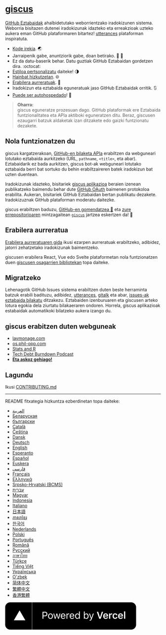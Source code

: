 # [giscus][giscus]

[GitHub Eztabaidak][discussions] ahalbidetutako weborrientzako iradokizunen sistema.
Weborria bisitazen dutenei iradokizunak idazteko eta erreakzioak uzteko aukera eman GitHub plataformaren bitartez! [utterances][utterances] plataforman inspiratuta.

- [Kode irekia][repo]. 🌏
- Jarraipenik gabe, anuntziorik gabe, doan betirako. 📡 🚫
- Ez da datu-baserik behar. Datu guztiak GitHub Eztabaidan gordetzen dira. :octocat:
- [Estiloa pertsonalizatu][creating-custom-themes] daiteke! 🌗
- [Hainbat hizkutzetan][multiple-languages]. 🌐
- [Erabilera aurreratuak][advanced-usage]. 🔧
- Iradokizun eta eztabaida eguneratuak jaso GitHub Eztabaidak orritik. 🔃
- [Puede ser autohospedado][self-hosting]! 🤳

> **Oharra:**\
> giscus eguneratze prozesuan dago.
> GitHub plataformak ere Eztabaida funtzionalitatea eta APIa aktiboki eguneratzen ditu.
> Beraz, giscusen ezaugarri batzuk aldaketak izan ditzakete edo gaizki funtzionatu dezakete.

## Nola funtzionatzen du

giscus kargatzerakoan, [GitHub-en bilaketa APIa][search-api] erabiltzen da webguneari lotutako eztabaida aurkitzeko (URL, `pathname`, `<title>`, eta abar).
Eztabaidarik ez bada aurkitzen, giscus bot-ak webguneari lotutako eztabaida berri bat sortuko du behin erabiltzaireren batek iradokizun bat uzten duentean.

Iradokizunak idazteko, bisitariek [giscus aplikazioa][giscus-app] beraien izenean publikatzeko baimendu behar dute [GitHub OAuth][authorization] baimenen protokoloa erabilita.
Aukeran, bisitariek GitHub Eztabaidan bertan publikatu dezakete.
Iradokizuznak GitHub plataforman moderatu daitezke.

[giscus]: https://giscus.app/es
[discussions]: https://docs.github.com/en/discussions
[utterances]: https://github.com/utterance/utterances
[repo]: https://github.com/giscus/giscus
[advanced-usage]: https://github.com/giscus/giscus/blob/main/ADVANCED-USAGE.md
[creating-custom-themes]: https://github.com/giscus/giscus/blob/main/ADVANCED-USAGE.md#data-theme
[multiple-languages]: https://github.com/giscus/giscus/blob/main/CONTRIBUTING.md#adding-localizations
[self-hosting]: https://github.com/giscus/giscus/blob/main/SELF-HOSTING.md
[search-api]: https://docs.github.com/en/graphql/guides/using-the-graphql-api-for-discussions#search
[giscus-app]: https://github.com/apps/giscus
[authorization]: https://docs.github.com/en/developers/apps/identifying-and-authorizing-users-for-github-apps

<!-- configuration -->

giscus erabiltzen baduzu, [GitHub-en gomendatzea 🌟][repo] eta [zure errepositorioaren][topic-howto] mintzagaitean [`giscus`][giscus-topic] jartzea eskertzen da! 🎉

## Erabilera aurreratua

[Erabilera aurreratuaren gida][advanced-usage] ikusi ezarpen aurreratuak erabiltzeko, adibidez, jatorri zehatzetako iradokizunak baimentzeko.

giscusen erabilera React, Vue edo Svelte plataformetan nola funtzionatzen duen [giscusen osagarrien bibliotekan][giscus-component] topa daiteke.

## Migratzeko

Lehenagotik GitHub Issues sistema erabiltzen duten beste herraminta batzuk erabili badituzu, adibidez, [utterances][utterances], [gitalk][gitalk] eta abar, [issues-ak eztabaida bilakatu][convert] ditzakezu.
Eztabaiden izenburuaren eta giscusen arteko lotura egokia dela ziurtatu bilakaeraren ondoren.
Horrela, giscus aplikazioak estabaidak automatikoki bilatzeko aukera izango du.

## giscus erabitzen duten webguneak

- [laymonage.com][laymonage-website]
- [os.phil-opp.com][os-phil-opp]
- [Stats and R][statsandr]
- [Tech Debt Burndown Podcast][techdebtburndown]
- [**Eta askoz gehiago!**][giscus-topic]

## Lagundu

Ikusi [CONTRIBUTING.md][contributing]

[giscus-component]: https://github.com/giscus/giscus-component
[repo]: https://github.com/giscus/giscus
[giscus-topic]: https://github.com/topics/giscus
[topic-howto]: https://docs.github.com/en/github/administering-a-repository/classifying-your-repository-with-topics
[advanced-usage]: https://github.com/giscus/giscus/blob/main/ADVANCED-USAGE.md
[utterances]: https://github.com/utterance/utterances
[gitalk]: https://github.com/gitalk/gitalk
[convert]: https://docs.github.com/en/discussions/managing-discussions-for-your-community/moderating-discussions#converting-an-issue-to-a-discussion
[laymonage-website]: https://laymonage.com/posts/giscus
[os-phil-opp]: https://os.phil-opp.com
[statsandr]: https://statsandr.com
[techdebtburndown]: https://techdebtburndown.com
[contributing]: https://github.com/giscus/giscus/blob/main/CONTRIBUTING.md

<!-- end -->

---

README fitxategia hizkuntza ezberdinetan topa daiteke:

- [العربية](README.ar.md)
- [Беларуская](README.be.md)
- [български](README.bg.md)
- [Català](README.ca.md)
- [Čeština](README.cs.md)
- [Dansk](README.da.md)
- [Deutsch](README.de.md)
- [English](README.md)
- [Esperanto](README.eo.md)
- [Español](README.es.md)
- [Euskera](README.eu.md)
- [فارسی](README.fa.md)
- [Français](README.fr.md)
- [Ελληνικά](README.gr.md)
- [Srpsko-Hrvatski (BCMS)](README.hbs.md)
- [עברית](README.he.md)
- [Magyar](README.hu.md)
- [Indonesia](README.id.md)
- [Italiano](README.it.md)
- [日本語](README.ja.md)
- [ភាសាខ្មែរ](README.kh.md)
- [한국어](README.ko.md)
- [Nederlands](README.nl.md)
- [Polski](README.pl.md)
- [Português](README.pt.md)
- [Română](README.ro.md)
- [Русский](README.ru.md)
- [ภาษาไทย](README.th.md)
- [Türkçe](README.tr.md)
- [Tiếng Việt](README.vi.md)
- [Українська](README.uk.md)
- [O'zbek](README.uz.md)
- [简体中文](README.zh-CN.md)
- [繁體中文](README.zh-TW.md)
- [香港繁體](README.zh-HK.md)

[![Vercel-ek garatua](public/powered-by-vercel.svg)][vercel]

[vercel]: https://vercel.com/?utm_source=giscus&utm_campaign=oss
